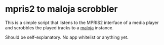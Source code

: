 # mpris2 to maloja scrobbler

This is a simple script that listens to the MPRIS2 interface of a media player and scrobbles the played tracks to a [maloja](https://github.com/krateng/maloja) instance.

Should be self-explanatory. No app whitelist or anything yet.